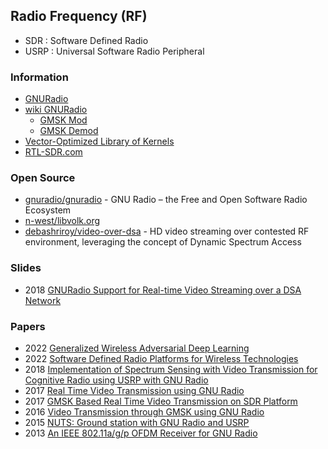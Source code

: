 ## Radio Frequency (RF)
- SDR : Software Defined Radio
- USRP : Universal Software Radio Peripheral


### Information
- [GNURadio](https://www.gnuradio.org/)
- [wiki GNURadio](https://wiki.gnuradio.org/index.php)
	- [GMSK Mod](https://wiki.gnuradio.org/index.php/GMSK_Mod)
	- [GMSK Demod](https://wiki.gnuradio.org/index.php/GMSK_Demod)
- [Vector-Optimized Library of Kernels](https://www.libvolk.org/)
- [RTL-SDR.com](https://www.rtl-sdr.com/)


### Open Source
- [gnuradio/gnuradio](https://github.com/gnuradio/gnuradio) - GNU Radio – the Free and Open Software Radio Ecosystem
- [n-west/libvolk.org](https://github.com/n-west/libvolk.org) 
- [debashriroy/video-over-dsa](https://github.com/debashriroy/video-over-dsa) - HD video streaming over contested RF environment, leveraging the concept of Dynamic Spectrum Access


### Slides
- 2018 [GNURadio Support for Real-time Video Streaming over a DSA Network](https://www.gnuradio.org/grcon/grcon18/presentations/GNU_Radio_Support_for_Real-time_Video_Streaming_over_a_DSA_Network/Debashri_DSA.pdf)


### Papers
- 2022 [Generalized Wireless Adversarial Deep Learning](https://ece.northeastern.edu/wineslab/papers/Restuccia2022computer.pdf)
- 2022 [Software Defined Radio Platforms for Wireless Technologies](https://hal.science/hal-03592937/document)
- 2018 [Implementation of Spectrum Sensing with Video Transmission for Cognitive Radio using USRP with GNU Radio](https://koreascience.kr/article/JAKO201832073077216.pdf)
- 2017 [Real Time Video Transmission using GNU Radio](http://faculty.iitmandi.ac.in/~siddhartha/final_report_video_transmission.pdf)
- 2017 [GMSK Based Real Time Video Transmission on SDR Platform](https://www.ripublication.com/ijaer17/ijaerv12n15_%20(51).pdf)
- 2016 [Video Transmission through GMSK using GNU Radio](https://research.ijcaonline.org/icaet2016/number4/icaet056.pdf)
- 2015 [NUTS: Ground station with GNU Radio and USRP](https://ntnuopen.ntnu.no/ntnu-xmlui/bitstream/handle/11250/2371557/13825_FULLTEXT.pdf)
- 2013 [An IEEE 802.11a/g/p OFDM Receiver for GNU Radio](https://dl.acm.org/doi/pdf/10.1145/2491246.2491248)


